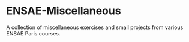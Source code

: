 # ENSAE-Miscellaneous
A collection of miscellaneous exercises and small projects from various ENSAE Paris courses.
